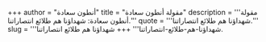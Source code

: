 +++
author = "أنطون سعادة"
title = "مقولة أنطون سعادة"
description = '''مقولة أنطون سعادة: شهداؤنا هم طلائع انتصاراتنا.'''
quote = '''شهداؤنا هم طلائع انتصاراتنا.'''
slug = '''شهداؤنا-هم-طلائع-انتصاراتنا'''
+++
شهداؤنا هم طلائع انتصاراتنا.
